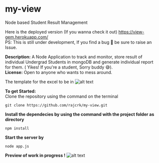 # my-view
Node based Student Result Management

Here is the deployed version (If you wanna check it out)
https://view-gem.herokuapp.com/ <br>
PS: This is still under development, If you find a bug 🐛 be sure to raise an Issue.

<b>Description:</b> A Node Application to track and monitor, store result of individual Undergrad Students in mongoDB and generate individual report for them. ( Yikes! If you're a student, Sorry buddy 😅).<br>
<strong>License:</strong> Open to anyone who wants to mess around.<br>

The template for the excel to be in 
![alt text](https://github.com/rajcrk/my-view/blob/master/git-template.png)

<b>To get Started:</b><br>
Clone the repository using the command on the terminal
```
git clone https://github.com/rajcrk/my-view.git
```

<b>Install the dependecies by using the command with the project folder as directory</b>
```
npm install
```

<b>Start the server by</b>
```
node app.js
```
<b>Preview of work in progress !</b>
![alt text](https://github.com/rajcrk/my-view/blob/master/READ_Images/screencapture-localhost-3300-1521829221059.png)
